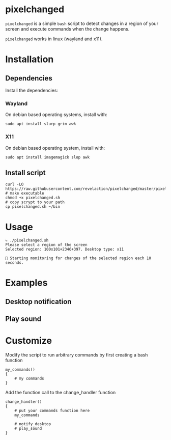 # pixelchanged

`pixelchanged` is a simple `bash` script to detect changes in a region of your
screen and execute commands when the change happens.

`pixelchanged` works in linux (wayland and x11).

# Installation 

## Dependencies

Install the dependencies:

### Wayland

On debian based operating systems, install with:
    
    sudo apt install slurp grim awk

### X11

On debian based operating system, install with:
    
    sudo apt install imagemagick slop awk

## Install script

    curl -LO https://raw.githubusercontent.com/revelaction/pixelchanged/master/pixelchanged.sh 
    # make executable
    chmod +x pixelchanged.sh
    # copy scrypt to your path
    cp pixelchanged.sh ~/bin

# Usage

    ⤷ ./pixelchanged.sh
    Please select a region of the screen
    Selected region: 100x101+2346+397. Desktop type: x11

    📡 Starting monitoring for changes of the selected region each 10 seconds.


# Examples

## Desktop notification

## Play sound

# Customize

Modify the script to run arbitrary commands by first creating a bash function

    my_commands()
    {
        # my commands
    }

Add the function call to the change_handler function

    change_handler()
    {
        # put your commands function here 
        my_commands

        # notify_desktop
        # play_sound
    }




